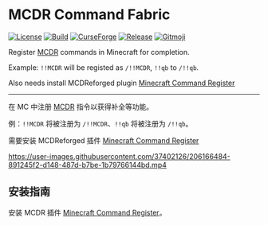 # MCDR Command Fabric

[![License](https://shields.io/github/license/AnzhiZhang/MCDRCommandFabric?label=License)](https://github.com/AnzhiZhang/MCDRCommandFabric/blob/master/LICENSE)
[![Build](https://img.shields.io/github/actions/workflow/status/AnzhiZhang/MCDRCommandFabric/build.yml?label=Build&branch=master)](https://github.com/AnzhiZhang/MCDRCommandFabric/actions/workflows/release.yml)
[![CurseForge](https://cf.way2muchnoise.eu/short_811204_downloads.svg)](https://www.curseforge.com/minecraft/mc-mods/mcdr-command-fabric)
[![Release](https://shields.io/github/v/release/AnzhiZhang/MCDRCommandFabric?display_name=tag&include_prereleases&label=Release)](https://github.com/AnzhiZhang/MCDRCommandFabric/releases/latest)
[![Gitmoji](https://img.shields.io/badge/gitmoji-%20😜%20😍-FFDD67.svg)](https://gitmoji.dev/)

Register  [MCDR](https://github.com/Fallen-Breath/MCDReforged)  commands in Minecraft for completion.

Example: `!!MCDR` will be registed as `/!!MCDR`, `!!qb` to `/!!qb`.

Also needs install MCDReforged plugin [Minecraft Command Register](https://github.com/AnzhiZhang/MCDReforgedPlugins/tree/master/minecraft_command_register)

---

在 MC 中注册 [MCDR](https://github.com/Fallen-Breath/MCDReforged) 指令以获得补全等功能。

例：`!!MCDR` 将被注册为 `/!!MCDR`、`!!qb` 将被注册为 `/!!qb`。

需要安装 MCDReforged 插件 [Minecraft Command Register](https://github.com/AnzhiZhang/MCDReforgedPlugins/tree/master/minecraft_command_register)

<https://user-images.githubusercontent.com/37402126/206166484-891245f2-d148-487d-b7be-1b79766144bd.mp4>

## 安装指南

安装 MCDR 插件 [Minecraft Command Register](https://github.com/AnzhiZhang/MCDReforgedPlugins/tree/master/minecraft_command_register)。
